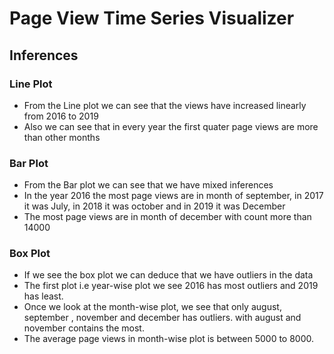 # Page View Time Series Visualizer


## Inferences

### Line Plot
- From the Line plot we can see that the views have increased linearly from 2016 to 2019
- Also we can see that in every year the first quater page views are more than other months

### Bar Plot
- From the Bar plot we can see that we have mixed inferences 
- In the year 2016 the most page views are in month of september, in 2017 it was July, in 2018 it was october and in 2019 it was December
- The most page views are in month of december with count more than 14000

### Box Plot
- If we see the box plot we can deduce that we have outliers in the data
- The first plot i.e year-wise plot we see 2016 has most outliers and 2019 has least.
- Once we look at the month-wise plot, we see that only august, september , november and december has outliers. with august and november contains the most. 
- The average page views in month-wise plot is between 5000 to 8000.